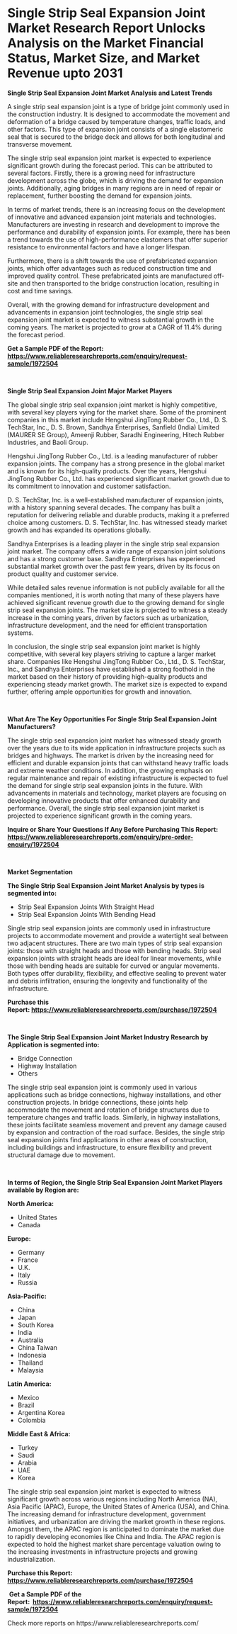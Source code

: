 <p><h1>Single Strip Seal Expansion Joint Market Research Report Unlocks Analysis on the Market Financial Status, Market Size, and Market Revenue upto 2031</h1></p><p><strong>Single Strip Seal Expansion Joint Market Analysis and Latest Trends</strong></p>
<p><p>A single strip seal expansion joint is a type of bridge joint commonly used in the construction industry. It is designed to accommodate the movement and deformation of a bridge caused by temperature changes, traffic loads, and other factors. This type of expansion joint consists of a single elastomeric seal that is secured to the bridge deck and allows for both longitudinal and transverse movement.</p><p>The single strip seal expansion joint market is expected to experience significant growth during the forecast period. This can be attributed to several factors. Firstly, there is a growing need for infrastructure development across the globe, which is driving the demand for expansion joints. Additionally, aging bridges in many regions are in need of repair or replacement, further boosting the demand for expansion joints.</p><p>In terms of market trends, there is an increasing focus on the development of innovative and advanced expansion joint materials and technologies. Manufacturers are investing in research and development to improve the performance and durability of expansion joints. For example, there has been a trend towards the use of high-performance elastomers that offer superior resistance to environmental factors and have a longer lifespan.</p><p>Furthermore, there is a shift towards the use of prefabricated expansion joints, which offer advantages such as reduced construction time and improved quality control. These prefabricated joints are manufactured off-site and then transported to the bridge construction location, resulting in cost and time savings.</p><p>Overall, with the growing demand for infrastructure development and advancements in expansion joint technologies, the single strip seal expansion joint market is expected to witness substantial growth in the coming years. The market is projected to grow at a CAGR of 11.4% during the forecast period.</p></p>
<p><strong>Get a Sample PDF of the Report:&nbsp; <a href="https://www.reliableresearchreports.com/enquiry/request-sample/1972504">https://www.reliableresearchreports.com/enquiry/request-sample/1972504</a></strong></p>
<p>&nbsp;</p>
<p><strong>Single Strip Seal Expansion Joint Major Market Players</strong></p>
<p><p>The global single strip seal expansion joint market is highly competitive, with several key players vying for the market share. Some of the prominent companies in this market include Hengshui JingTong Rubber Co., Ltd., D. S. TechStar, Inc., D. S. Brown, Sandhya Enterprises, Sanfield (India) Limited (MAURER SE Group), Ameenji Rubber, Saradhi Engineering, Hitech Rubber Industries, and Baoli Group.</p><p>Hengshui JingTong Rubber Co., Ltd. is a leading manufacturer of rubber expansion joints. The company has a strong presence in the global market and is known for its high-quality products. Over the years, Hengshui JingTong Rubber Co., Ltd. has experienced significant market growth due to its commitment to innovation and customer satisfaction.</p><p>D. S. TechStar, Inc. is a well-established manufacturer of expansion joints, with a history spanning several decades. The company has built a reputation for delivering reliable and durable products, making it a preferred choice among customers. D. S. TechStar, Inc. has witnessed steady market growth and has expanded its operations globally.</p><p>Sandhya Enterprises is a leading player in the single strip seal expansion joint market. The company offers a wide range of expansion joint solutions and has a strong customer base. Sandhya Enterprises has experienced substantial market growth over the past few years, driven by its focus on product quality and customer service.</p><p>While detailed sales revenue information is not publicly available for all the companies mentioned, it is worth noting that many of these players have achieved significant revenue growth due to the growing demand for single strip seal expansion joints. The market size is projected to witness a steady increase in the coming years, driven by factors such as urbanization, infrastructure development, and the need for efficient transportation systems.</p><p>In conclusion, the single strip seal expansion joint market is highly competitive, with several key players striving to capture a larger market share. Companies like Hengshui JingTong Rubber Co., Ltd., D. S. TechStar, Inc., and Sandhya Enterprises have established a strong foothold in the market based on their history of providing high-quality products and experiencing steady market growth. The market size is expected to expand further, offering ample opportunities for growth and innovation.</p></p>
<p>&nbsp;</p>
<p><strong>What Are The Key Opportunities For Single Strip Seal Expansion Joint Manufacturers?</strong></p>
<p><p>The single strip seal expansion joint market has witnessed steady growth over the years due to its wide application in infrastructure projects such as bridges and highways. The market is driven by the increasing need for efficient and durable expansion joints that can withstand heavy traffic loads and extreme weather conditions. In addition, the growing emphasis on regular maintenance and repair of existing infrastructure is expected to fuel the demand for single strip seal expansion joints in the future. With advancements in materials and technology, market players are focusing on developing innovative products that offer enhanced durability and performance. Overall, the single strip seal expansion joint market is projected to experience significant growth in the coming years.</p></p>
<p><strong>Inquire or Share Your Questions If Any Before Purchasing This Report: <a href="https://www.reliableresearchreports.com/enquiry/pre-order-enquiry/1972504">https://www.reliableresearchreports.com/enquiry/pre-order-enquiry/1972504</a></strong></p>
<p>&nbsp;</p>
<p><strong>Market Segmentation</strong></p>
<p><strong>The Single Strip Seal Expansion Joint Market Analysis by types is segmented into:</strong></p>
<p><ul><li>Strip Seal Expansion Joints With Straight Head</li><li>Strip Seal Expansion Joints With Bending Head</li></ul></p>
<p><p>Single strip seal expansion joints are commonly used in infrastructure projects to accommodate movement and provide a watertight seal between two adjacent structures. There are two main types of strip seal expansion joints: those with straight heads and those with bending heads. Strip seal expansion joints with straight heads are ideal for linear movements, while those with bending heads are suitable for curved or angular movements. Both types offer durability, flexibility, and effective sealing to prevent water and debris infiltration, ensuring the longevity and functionality of the infrastructure.</p></p>
<p><strong>Purchase this Report:&nbsp;<a href="https://www.reliableresearchreports.com/purchase/1972504">https://www.reliableresearchreports.com/purchase/1972504</a></strong></p>
<p>&nbsp;</p>
<p><strong>The Single Strip Seal Expansion Joint Market Industry Research by Application is segmented into:</strong></p>
<p><ul><li>Bridge Connection</li><li>Highway Installation</li><li>Others</li></ul></p>
<p><p>The single strip seal expansion joint is commonly used in various applications such as bridge connections, highway installations, and other construction projects. In bridge connections, these joints help accommodate the movement and rotation of bridge structures due to temperature changes and traffic loads. Similarly, in highway installations, these joints facilitate seamless movement and prevent any damage caused by expansion and contraction of the road surface. Besides, the single strip seal expansion joints find applications in other areas of construction, including buildings and infrastructure, to ensure flexibility and prevent structural damage due to movement.</p></p>
<p>&nbsp;</p>
<p><strong>In terms of Region, the Single Strip Seal Expansion Joint Market Players available by Region are:</strong></p>
<p>
    <p> <strong> North America: </strong>
        <ul>
            <li>United States</li>
            <li>Canada</li>
        </ul>
        </p> 
    <p> <strong> Europe: </strong>
        <ul>
            <li>Germany</li>
            <li>France</li>
            <li>U.K.</li>
            <li>Italy</li>
            <li>Russia</li>
        </ul>
        </p> 
    <p> <strong> Asia-Pacific: </strong>
        <ul>
            <li>China</li>
            <li>Japan</li>
            <li>South Korea</li>
            <li>India</li>
            <li>Australia</li>
            <li>China Taiwan</li>
            <li>Indonesia</li>
            <li>Thailand</li>
            <li>Malaysia</li>
        </ul>
        </p> 
    <p> <strong> Latin America: </strong>
        <ul>
            <li>Mexico</li>
            <li>Brazil</li>
            <li>Argentina Korea</li>
            <li>Colombia</li>
        </ul>
        </p> 
    <p> <strong> Middle East & Africa: </strong>
        <ul>
            <li>Turkey</li>
            <li>Saudi</li>
            <li>Arabia</li>
            <li>UAE</li>
            <li>Korea</li>
        </ul>
    </p>
    </p>
<p><p>The single strip seal expansion joint market is expected to witness significant growth across various regions including North America (NA), Asia Pacific (APAC), Europe, the United States of America (USA), and China. The increasing demand for infrastructure development, government initiatives, and urbanization are driving the market growth in these regions. Amongst them, the APAC region is anticipated to dominate the market due to rapidly developing economies like China and India. The APAC region is expected to hold the highest market share percentage valuation owing to the increasing investments in infrastructure projects and growing industrialization.</p></p>
<p><strong>Purchase this Report: <a href="https://www.reliableresearchreports.com/purchase/1972504">https://www.reliableresearchreports.com/purchase/1972504</a></strong></p>
<p>&nbsp;<strong>Get a Sample PDF of the Report:&nbsp;&nbsp;<a href="https://www.reliableresearchreports.com/enquiry/request-sample/1972504">https://www.reliableresearchreports.com/enquiry/request-sample/1972504</a></strong></p>
<p><strong></strong></p>
<p>Check more reports on https://www.reliableresearchreports.com/</p>